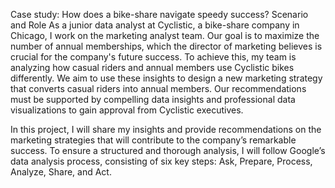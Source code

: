 Case study: How does a bike-share navigate speedy success?
Scenario and Role
As a junior data analyst at Cyclistic, a bike-share company in Chicago, I work on the marketing analyst team. 
Our goal is to maximize the number of annual memberships, which the director of marketing believes is crucial for the company's future success. 
To achieve this, my team is analyzing how casual riders and annual members use Cyclistic bikes differently. 
We aim to use these insights to design a new marketing strategy that converts casual riders into annual members. 
Our recommendations must be supported by compelling data insights and professional data visualizations to gain approval from Cyclistic executives.


In this project, I will share my insights and provide recommendations on the marketing strategies that will contribute to the company’s remarkable success. 
To ensure a structured and thorough analysis, I will follow Google’s data analysis process, consisting of six key steps: Ask, Prepare, Process, Analyze, Share, and Act.
